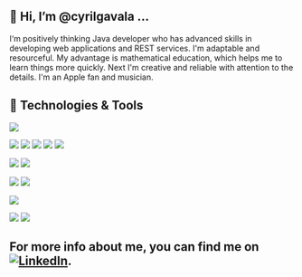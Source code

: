 ## 👋 Hi, I’m @cyrilgavala ...

I‘m positively thinking Java developer who has advanced skills in developing web applications and REST services. I'm adaptable and resourceful. 
My advantage is mathematical education, which helps me to learn things more quickly. Next I'm creative and reliable with attention to the details. 
I'm an Apple fan and musician. 

## 🔧 Technologies & Tools

![](https://img.shields.io/badge/editors-JetBrains%20tools-informational?style=for-the-badge&logo=jetbrains&logoColor=white&color=2bbc8a)

![](https://img.shields.io/badge/code-Java-informational?style=for-the-badge&logo=java&logoColor=white&color=2bbc8a)
![](https://img.shields.io/badge/code-JavaScript-informational?style=for-the-badge&logo=javascript&logoColor=white&color=2bbc8a)
![](https://img.shields.io/badge/code-React.js-informational?style=for-the-badge&logo=react&logoColor=white&color=2bbc8a)
![](https://img.shields.io/badge/code-Express.js-informational?style=for-the-badge&logo=express&logoColor=white&color=2bbc8a)
![](https://img.shields.io/badge/code-Python-informational?style=for-the-badge&logo=python&logoColor=white&color=2bbc8a)

![](https://img.shields.io/badge/framework-Hibernate-informational?style=for-the-badge&logo=hibernate&logoColor=white&color=2bbc8a)
![](https://img.shields.io/badge/framework-Spring-informational?style=for-the-badge&logo=spring&logoColor=white&color=2bbc8a)

![](https://img.shields.io/badge/database-Oracle-informational?style=for-the-badge&logo=oracle&logoColor=white&color=2bbc8a)
![](https://img.shields.io/badge/database-Mongo-informational?style=for-the-badge&logo=mongodb&logoColor=white&color=2bbc8a)

![](https://img.shields.io/badge/tools-Git-informational?style=for-the-badge&logo=git&logoColor=white&color=2bbc8a)

![](https://img.shields.io/badge/host-Vercel-informational?style=for-the-badge&logo=vercel&logoColor=white&color=2bbc8a)
![](https://img.shields.io/badge/host-heroku-informational?style=for-the-badge&logo=heroku&logoColor=white&color=2bbc8a)


## For more info about me, you can find me on [![LinkedIn][1.1]][1].

<!-- Icons -->

[1.1]: https://raw.githubusercontent.com/MartinHeinz/MartinHeinz/master/linkedin-3-16.png (LinkedIn icon without padding)

<!-- Links to your social media accounts -->

[1]: https://www.linkedin.com/in/cyril-gavala-15380083/

<!---
cyrilgavala/cyrilgavala is a ✨ special ✨ repository because its `README.md` (this file) appears on your GitHub profile.
You can click the Preview link to take a look at your changes.
--->
